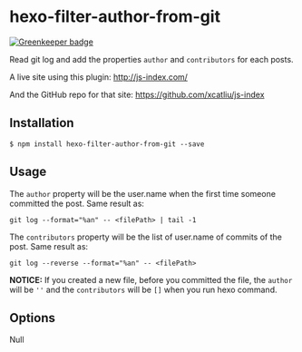 # hexo-filter-author-from-git

[![Greenkeeper badge](https://badges.greenkeeper.io/xcatliu/hexo-filter-author-from-git.svg)](https://greenkeeper.io/)


Read git log and add the properties `author` and `contributors` for each posts.

A live site using this plugin: http://js-index.com/

And the GitHub repo for that site: https://github.com/xcatliu/js-index

## Installation

```shell
$ npm install hexo-filter-author-from-git --save
```

## Usage

The `author` property will be the user.name when the first time someone committed the post. Same result as:

```shell
git log --format="%an" -- <filePath> | tail -1
```

The `contributors` property will be the list of user.name of commits of the post. Same result as:

```shell
git log --reverse --format="%an" -- <filePath>
```

**NOTICE:** If you created a new file, before you committed the file, the `author` will be `''` and the `contributors` will be `[]` when you run hexo command.

## Options

Null
